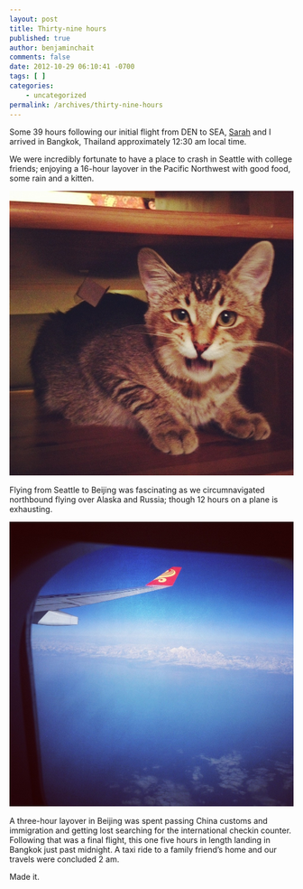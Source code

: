 ```yaml
---
layout: post
title: Thirty-nine hours
published: true
author: benjaminchait
comments: false
date: 2012-10-29 06:10:41 -0700
tags: [ ]
categories:
    - uncategorized
permalink: /archives/thirty-nine-hours
---
```

Some 39 hours following our initial flight from DEN to SEA, [Sarah][1] and I arrived in Bangkok, Thailand approximately 12:30 am local time.

We were incredibly fortunate to have a place to crash in Seattle with college friends; enjoying a 16-hour layover in the Pacific Northwest with good food, some rain and a kitten.


![Seattle kitten][2]

Flying from Seattle to Beijing was fascinating as we circumnavigated northbound flying over Alaska and Russia; though 12 hours on a plane is exhausting.


![Alaskan mountains][3]

A three-hour layover in Beijing was spent passing China customs and immigration and getting lost searching for the international checkin counter. Following that was a final flight, this one five hours in length landing in Bangkok just past midnight. A taxi ride to a family friend&#8217;s home and our travels were concluded 2 am.

Made it.

 [1]: http://smeilen.com
 [2]: /wp-content/uploads/media/img/2012/10/thirty-nine-hours/IMG_5353.JPG
 [3]: /wp-content/uploads/media/img/2012/10/thirty-nine-hours/IMG_5366.JPG

